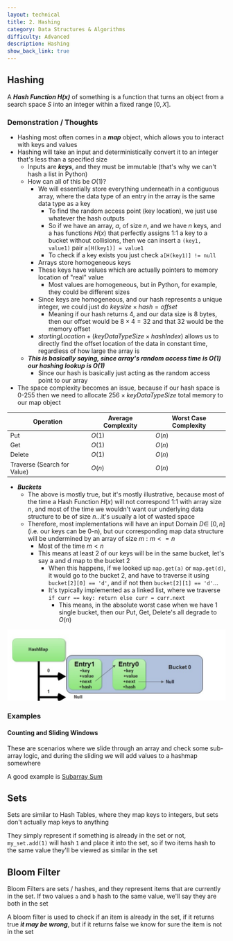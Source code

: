 ```yaml
---
layout: technical
title: 2. Hashing
category: Data Structures & Algorithms
difficulty: Advanced
description: Hashing
show_back_link: true
---
```


## Hashing
A ***Hash Function $H(x)$*** of something is a function that turns an object from a search space $S$ into an integer within a fixed range $[0, X]$.

### Demonstration / Thoughts
- Hashing most often comes in a ***map*** object, which allows you to interact with keys and values
- Hashing will take an input and deterministically convert it to an integer that's less than a specified size
    - Inputs are ***keys***, and they must be immutable (that's why we can't hash a list in Python)
    - How can all of this be $O(1)$?
        - We will essentially store everything underneath in a contiguous array, where the data type of an entry in the array is the same data type as a key
            - To find the random access point (key location), we just use whatever the hash outputs
            - So if we have an array, $a$, of size $n$, and we have $n$ keys, and a has functions $H(x)$ that perfectly assigns 1:1 a key to a bucket without collisions, then we can insert a `(key1, value1)` pair `a[H(key1)] = value1`
            - To check if a key exists you just check `a[H(key1)] != null`
        - Arrays store homogeneous keys
        - These keys have values which are actually pointers to memory location of "real" value
            - Most values are homogeneous, but in Python, for example, they could be different sizes
        - Since keys are homogeneous, and our hash represents a unique integer, we could just do $keysize \times hash = offset$
            - Meaning if our hash returns 4, and our data size is 8 bytes, then our offset would be $8 \times 4 = 32$ and that 32 would be the memory offset
        - $startingLocation + (keyDataTypeSize \times hashIndex)$ allows us to directly find the offset location of the data in constant time, regardless of how large the array is
    - ***This is basically saying, since array's random access time is $O(1)$ our hashing lookup is $O(1)$***
        - Since our hash is basically just acting as the random access point to our array
- The space complexity becomes an issue, because if our hash space is 0-255 then we need to allocate $256 \times keyDataTypeSize$ total memory to our map object

| Operation        | Average Complexity | Worst Case Complexity
|------------------|--------------------|----------------------|
| Put              | $O(1)$             | $O(n)$               |
| Get              | $O(1)$             | $O(n)$               |
| Delete           | $O(1)$             | $O(n)$               |
| Traverse (Search for Value)| $O(n)$   | $O(n)$               |

- ***Buckets***
    - The above is mostly true, but it's mostly illustrative, because most of the time a Hash Function $H(x)$ will not correspond 1:1 with array size $n$, and most of the time we wouldn't want our underlying data structure to be of size $n$...it's usually a lot of wasted space
    - Therefore, most implementations will have an input Domain $D\in\ [0, n]$ (i.e. our keys can be 0-n), but our corresponding map data structure will be undermined by an array of size $m: m <= n$
        - Most of the time $m < n$
        - This means at least 2 of our keys will be in the same bucket, let's say a and d map to the bucket 2
            - When this happens, if we looked up `map.get(a)` or `map.get(d)`, it would go to the bucket 2, and have to traverse it using `bucket[2][0] == 'd'`, and if not then `bucket[2][1] == 'd'`...
            - It's typically implemented as a linked list, where we traverse `if curr == key: return else curr = curr.next`
                - This means, in the absolute worst case when we have 1 single bucket, then our Put, Get, Delete's all degrade to $O(n)$

![Bucket with multiple entries](./images/hash_bucket.png)

### Examples

#### Counting and Sliding Windows
<!-- [3Sum](/docs/leetcode/python) -->
These are scenarios where we slide through an array and check some sub-array logic, and during the sliding we will add values to a hashmap somewhere

A good example is [Subarray Sum](/docs/dsa/1.%20arrays%20&%20strings/index.md#subarray-sum--k)

## Sets
Sets are similar to Hash Tables, where they map keys to integers, but sets don't actually map keys to anything

They simply represent if something is already in the set or not, `my_set.add(1)` will hash `1` and place it into the set, so if two items hash to the same value they'll be viewed as similar in the set

## Bloom Filter
Bloom Filters are sets / hashes, and they represent items that are currently in the set. If two values `a` and `b` hash to the same value, we'll say they are both in the set

A bloom filter is used to check if an item is already in the set, if it returns true ***it may be wrong***, but if it returns false we know for sure the item is not in the set